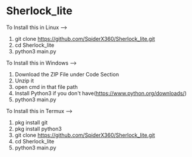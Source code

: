 # Sherlock_lite

To Install this in Linux -->
1. git clone https://github.com/SpiderX360/Sherlock_lite.git
2. cd Sherlock_lite
3. python3 main.py

To Install this in Windows -->
1. Download the ZIP File under Code Section
2. Unzip it
3. open cmd in that file path
4. Install Python3 if you don't have(https://www.python.org/downloads/)
5. python3 main.py

To Install this in Termux -->
1. pkg install git
2. pkg install python3
3. git clone https://github.com/SpiderX360/Sherlock_lite.git
4. cd Sherlock_lite
5. python3 main.py
